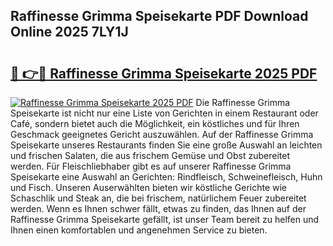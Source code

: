 ## Raffinesse Grimma Speisekarte PDF Download Online 2025 7LY1J

# <h2><a href="http://gcd80v.nevu.top/?p=Raffinesse+Grimma+Speisekarte">🔗 👉🔴 Raffinesse Grimma Speisekarte 2025 PDF</a></h2>

[![Raffinesse Grimma Speisekarte 2025 PDF](https://i.imgur.com/dBaPXMq.png)](http://gcd80v.nevu.top/?p=Raffinesse+Grimma+Speisekarte)
Die Raffinesse Grimma Speisekarte ist nicht nur eine Liste von Gerichten in einem Restaurant oder Café, sondern bietet auch die Möglichkeit, ein köstliches und für Ihren Geschmack geeignetes Gericht auszuwählen. Auf der Raffinesse Grimma Speisekarte unseres Restaurants finden Sie eine große Auswahl an leichten und frischen Salaten, die aus frischem Gemüse und Obst zubereitet werden. Für Fleischliebhaber gibt es auf unserer Raffinesse Grimma Speisekarte eine Auswahl an Gerichten: Rindfleisch, Schweinefleisch, Huhn und Fisch. Unseren Auserwählten bieten wir köstliche Gerichte wie Schaschlik und Steak an, die bei frischem, natürlichem Feuer zubereitet werden. Wenn es Ihnen schwer fällt, etwas zu finden, das Ihnen auf der Raffinesse Grimma Speisekarte gefällt, ist unser Team bereit zu helfen und Ihnen einen komfortablen und angenehmen Service zu bieten.
